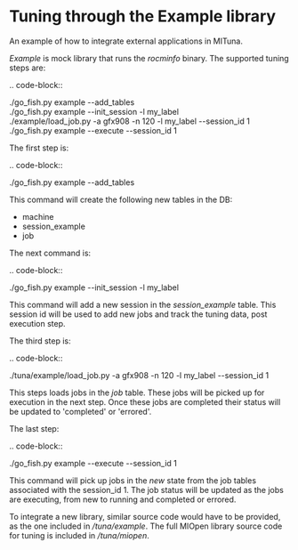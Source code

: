 Tuning through the Example library
==================================
An example of how to integrate external applications in MITuna.


*Example* is mock library that runs the *rocminfo* binary.
The supported tuning steps are:

.. code-block::  

  ./go_fish.py example --add_tables  
  ./go_fish.py example --init_session -l my_label  
  ./example/load_job.py -a gfx908 -n 120 -l my_label --session_id 1  
  ./go_fish.py example --execute --session_id 1  

The first step is:

.. code-block::  

  ./go_fish.py example --add_tables  

This command will create the following new tables in the DB:
* machine
* session_example
* job

The next command is:

.. code-block::  

  ./go_fish.py example --init_session -l my_label  

This command will add a new session in the *session_example* table. This session id will be
used to add new jobs and track the tuning data, post execution step.

The third step is:

.. code-block::  

  ./tuna/example/load_job.py -a gfx908 -n 120 -l my_label --session_id 1

This steps loads jobs in the *job* table. These jobs will be picked up for execution in the
next step. Once these jobs are completed their status will be updated to 'completed' or 'errored'.

The last step:

.. code-block::  

  ./go_fish.py example --execute --session_id 1

This command will pick up jobs in the *new* state from the job tables associated with the
session_id 1. The job status will be updated as the jobs are executing, from new to running and
completed or errored.

To integrate a new library, similar source code would have to be provided, as the one included
in */tuna/example*. The full MIOpen library source code for tuning is included in
*/tuna/miopen*.

